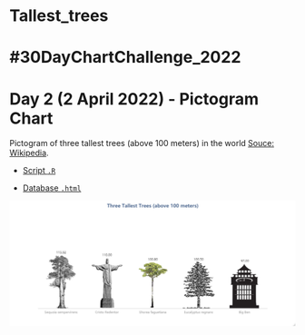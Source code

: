 # Tallest_trees

# #30DayChartChallenge_2022

# Day 2 (2 April 2022) - Pictogram Chart

Pictogram of three tallest trees (above 100 meters) in the world [Souce: Wikipedia](https://en.wikipedia.org/wiki/List_of_tallest_trees).

- [Script `.R`](https://github.com/fblpalmeira/Tallest_trees/blob/main/30dayschallenge_day2.R)

- [Database `.html`](https://en.wikipedia.org/wiki/List_of_tallest_trees)

<img src="https://github.com/fblpalmeira/Tallest_trees/blob/main/30dayschallenge_day2.png">
